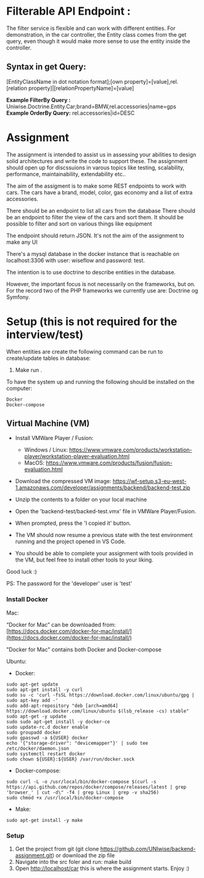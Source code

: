 # Filterable API Endpoint : 
The filter service is flexible and can work with different entities.
For demonstration, in the car controller, the Entity class comes from the get query, even though it would make more sense to use the entity inside the controller.

## Syntax in get Query: 
[EntityClassName in dot notation format];[own property]=[value],rel.[relation property]|[relationPropertyName]=[value]

**Example FilterBy Query :** Uniwise.Doctrine.Entity.Car;brand=BMW,rel.accessories|name=gps
**Example OrderBy Query:** rel.accessories|id=DESC


# Assignment

The assignment is intended to assist us in assessing your abilities to design solid architectures and write the code to support these.
The assignment should open up for discssuions in varous topics like testing, scalability, performance, maintainability, extendability etc..


The aim of the assigment is to make some REST endpoints to work with cars.
The cars have a brand, model, color, gas economy and a list of extra accessories.

There should be an endpoint to list all cars from the database
There should be an endpoint to filter the view of the cars and sort them. 
It should be possible to filter and sort on various things like equipment

The endpoint should return JSON. It's not the aim of the assignment to make any UI


There's a mysql database in the docker instance that is reachable on localhost:3306 with user: wiseflow and password: test.

The intention is to use doctrine to describe entities in the database.

However, the important focus is not necessarily on the frameworks, but on. For the record two of the PHP frameworks we currently use are: Doctrine og Symfony. 



# Setup (this is not required for the interview/test)

When entities are create the following command can be run to create/update tables in database:
1) Make run .


To have the system up and running the following should be installed on the computer: 
```
Docker
Docker-compose
```

## Virtual Machine (VM)
* Install VMWare Player / Fusion:  
    * Windows / Linux: https://www.vmware.com/products/workstation-player/workstation-player-evaluation.html
    * MacOS: https://www.vmware.com/products/fusion/fusion-evaluation.html

* Download the compressed VM image: https://wf-setup.s3-eu-west-1.amazonaws.com/developer/assignments/backend/backend-test.zip

* Unzip the contents to a folder on your local machine

* Open the 'backend-test/backed-test.vmx' file in VMWare Player/Fusion.
* When prompted, press the 'I copied it' button.

* The VM should now resume a previous state with the test environment running and the project opened in VS Code.
* You should be able to complete your assignment with tools provided in the VM, but feel free to install other tools to your liking.

Good luck :)

PS: The password for the 'developer' user is 'test'

### Install Docker
Mac:

“Docker for Mac” can be downloaded from: 
[https://docs.docker.com/docker-for-mac/install/](https://docs.docker.com/docker-for-mac/install/)

"Docker for Mac" contains both Docker and Docker-compose 

Ubuntu: 

* Docker:  
```
sudo apt-get update
sudo apt-get install -y curl
sudo su -c 'curl -fsSL https://download.docker.com/linux/ubuntu/gpg | sudo apt-key add -'
sudo add-apt-repository "deb [arch=amd64] https://download.docker.com/linux/ubuntu $(lsb_release -cs) stable"
sudo apt-get -y update
sudo sudo apt-get install -y docker-ce
sudo update-rc.d docker enable
sudo groupadd docker
sudo gpasswd -a ${USER} docker
echo '{"storage-driver": "devicemapper"}' | sudo tee /etc/docker/daemon.json
sudo systemctl restart docker
sudo chown ${USER}:${USER} /var/run/docker.sock 
```

* Docker-compose:  
```
sudo curl -L -o /usr/local/bin/docker-compose $(curl -s https://api.github.com/repos/docker/compose/releases/latest | grep 'browser_' | cut -d\" -f4 | grep Linux | grep -v sha256)
sudo chmod +x /usr/local/bin/docker-compose
```

* Make:
```
sudo apt-get install -y make
```

### Setup
1. Get the project from git (git clone https://github.com/UNIwise/backend-assignment.git) or download the zip file
2. Navigate into the src foler and run: make build
3. Open [http://localhost/car](http://localhost/car) this is where the assignment starts. Enjoy :)
  
